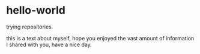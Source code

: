 # hello-world
trying repositories.

this is a text about myself, hope you enjoyed the vast amount of information I shared with you, have a nice day.
